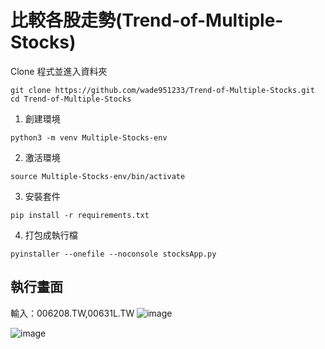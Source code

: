 # 比較各股走勢(Trend-of-Multiple-Stocks)
Clone 程式並進入資料夾
```
git clone https://github.com/wade951233/Trend-of-Multiple-Stocks.git
cd Trend-of-Multiple-Stocks
```

1. 創建環境
```
python3 -m venv Multiple-Stocks-env
```
2. 激活環境
```
source Multiple-Stocks-env/bin/activate
```
3. 安裝套件
```
pip install -r requirements.txt
```
4. 打包成執行檔
```
pyinstaller --onefile --noconsole stocksApp.py
```

## 執行畫面
輸入：006208.TW,00631L.TW
![image](https://github.com/wade951233/Trend-of-Multiple-Stocks/assets/54468254/0a3dc047-d466-4dd9-ada0-e9790ed068d9)

![image](https://github.com/wade951233/Trend-of-Multiple-Stocks/assets/54468254/6f05f915-beaf-4827-9977-04236f130f44)
